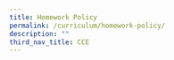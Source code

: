 ```yaml
---
title: Homework Policy
permalink: /curriculum/homework-policy/
description: ""
third_nav_title: CCE
---
```

